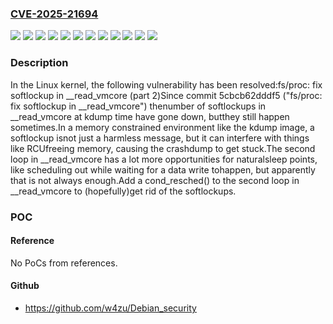 ### [CVE-2025-21694](https://cve.mitre.org/cgi-bin/cvename.cgi?name=CVE-2025-21694)
![](https://img.shields.io/static/v1?label=Product&message=Linux&color=blue)
![](https://img.shields.io/static/v1?label=Version&message=&color=brightgreen)
![](https://img.shields.io/static/v1?label=Version&message=518fbd644dabb6aedbdd4939c6c9cc1bf651459f%20&color=brightgreen)
![](https://img.shields.io/static/v1?label=Version&message=5cbcb62dddf5346077feb82b7b0c9254222d3445%20&color=brightgreen)
![](https://img.shields.io/static/v1?label=Version&message=6.10%20&color=brightgreen)
![](https://img.shields.io/static/v1?label=Version&message=70c1835e776c8447c1aca87ddb38cfe764fe756a%20&color=brightgreen)
![](https://img.shields.io/static/v1?label=Version&message=7bdf1d550ddfcd9ab797087421f77b7aceddc8a7%20&color=brightgreen)
![](https://img.shields.io/static/v1?label=Version&message=803d5a33d5ffdc2d86dcc0cfa01655a330612cdb%20&color=brightgreen)
![](https://img.shields.io/static/v1?label=Version&message=a373ad833a6bfe4bc6cedcf7e56a99cc6fd9a193%20&color=brightgreen)
![](https://img.shields.io/static/v1?label=Version&message=e1b160a50c756e0efbea290b9bf5117cb80e8c4b%20&color=brightgreen)
![](https://img.shields.io/static/v1?label=Version&message=e8780e8a0e25dc4c3927f611ec8970d26c0c7369%20&color=brightgreen)
![](https://img.shields.io/static/v1?label=Vulnerability&message=n%2Fa&color=blue)

### Description

In the Linux kernel, the following vulnerability has been resolved:fs/proc: fix softlockup in __read_vmcore (part 2)Since commit 5cbcb62dddf5 ("fs/proc: fix softlockup in __read_vmcore") thenumber of softlockups in __read_vmcore at kdump time have gone down, butthey still happen sometimes.In a memory constrained environment like the kdump image, a softlockup isnot just a harmless message, but it can interfere with things like RCUfreeing memory, causing the crashdump to get stuck.The second loop in __read_vmcore has a lot more opportunities for naturalsleep points, like scheduling out while waiting for a data write tohappen, but apparently that is not always enough.Add a cond_resched() to the second loop in __read_vmcore to (hopefully)get rid of the softlockups.

### POC

#### Reference
No PoCs from references.

#### Github
- https://github.com/w4zu/Debian_security

